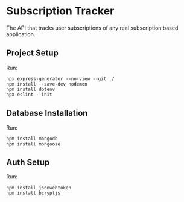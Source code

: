 # Subscription Tracker
The API that tracks user subscriptions of any real subscription based application.

## Project Setup
Run:
```
npx express-generator --no-view --git ./
npm install --save-dev nodemon
npm install dotenv
npx eslint --init
```
## Database Installation
Run:
```
npm install mongodb
npm install mongoose
```

## Auth Setup
Run:
```
npm install jsonwebtoken
npm install bcryptjs
```
